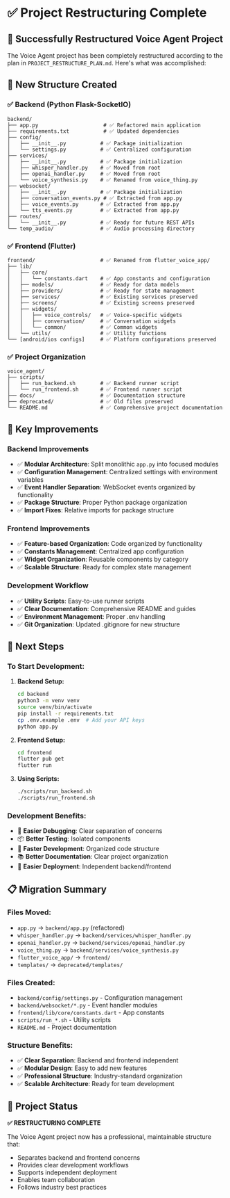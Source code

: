 # ✅ Project Restructuring Complete

## 🎉 Successfully Restructured Voice Agent Project

The Voice Agent project has been completely restructured according to the plan in `PROJECT_RESTRUCTURE_PLAN.md`. Here's what was accomplished:

## 📁 New Structure Created

### ✅ Backend (Python Flask-SocketIO)
```
backend/
├── app.py                     # ✅ Refactored main application
├── requirements.txt           # ✅ Updated dependencies
├── config/
│   ├── __init__.py           # ✅ Package initialization
│   └── settings.py           # ✅ Centralized configuration
├── services/
│   ├── __init__.py           # ✅ Package initialization
│   ├── whisper_handler.py    # ✅ Moved from root
│   ├── openai_handler.py     # ✅ Moved from root
│   └── voice_synthesis.py    # ✅ Renamed from voice_thing.py
├── websocket/
│   ├── __init__.py           # ✅ Package initialization
│   ├── conversation_events.py # ✅ Extracted from app.py
│   ├── voice_events.py       # ✅ Extracted from app.py
│   └── tts_events.py         # ✅ Extracted from app.py
├── routes/
│   └── __init__.py           # ✅ Ready for future REST APIs
└── temp_audio/               # ✅ Audio processing directory
```

### ✅ Frontend (Flutter)
```
frontend/                     # ✅ Renamed from flutter_voice_app/
├── lib/
│   ├── core/
│   │   └── constants.dart    # ✅ App constants and configuration
│   ├── models/               # ✅ Ready for data models
│   ├── providers/            # ✅ Ready for state management
│   ├── services/             # ✅ Existing services preserved
│   ├── screens/              # ✅ Existing screens preserved
│   ├── widgets/
│   │   ├── voice_controls/   # ✅ Voice-specific widgets
│   │   ├── conversation/     # ✅ Conversation widgets
│   │   └── common/           # ✅ Common widgets
│   └── utils/                # ✅ Utility functions
└── [android/ios configs]     # ✅ Platform configurations preserved
```

### ✅ Project Organization
```
voice_agent/
├── scripts/
│   ├── run_backend.sh        # ✅ Backend runner script
│   └── run_frontend.sh       # ✅ Frontend runner script
├── docs/                     # ✅ Documentation structure
├── deprecated/               # ✅ Old files preserved
└── README.md                 # ✅ Comprehensive project documentation
```

## 🔧 Key Improvements

### **Backend Improvements**
- ✅ **Modular Architecture**: Split monolithic `app.py` into focused modules
- ✅ **Configuration Management**: Centralized settings with environment variables
- ✅ **Event Handler Separation**: WebSocket events organized by functionality
- ✅ **Package Structure**: Proper Python package organization
- ✅ **Import Fixes**: Relative imports for package structure

### **Frontend Improvements**
- ✅ **Feature-based Organization**: Code organized by functionality
- ✅ **Constants Management**: Centralized app configuration
- ✅ **Widget Organization**: Reusable components by category
- ✅ **Scalable Structure**: Ready for complex state management

### **Development Workflow**
- ✅ **Utility Scripts**: Easy-to-use runner scripts
- ✅ **Clear Documentation**: Comprehensive README and guides
- ✅ **Environment Management**: Proper .env handling
- ✅ **Git Organization**: Updated .gitignore for new structure

## 🚀 Next Steps

### **To Start Development:**

1. **Backend Setup:**
   ```bash
   cd backend
   python3 -m venv venv
   source venv/bin/activate
   pip install -r requirements.txt
   cp .env.example .env  # Add your API keys
   python app.py
   ```

2. **Frontend Setup:**
   ```bash
   cd frontend
   flutter pub get
   flutter run
   ```

3. **Using Scripts:**
   ```bash
   ./scripts/run_backend.sh
   ./scripts/run_frontend.sh
   ```

### **Development Benefits:**
- 🔧 **Easier Debugging**: Clear separation of concerns
- 📦 **Better Testing**: Isolated components
- 🚀 **Faster Development**: Organized code structure
- 📚 **Better Documentation**: Clear project organization
- 🔄 **Easier Deployment**: Independent backend/frontend

## 📋 Migration Summary

### **Files Moved:**
- `app.py` → `backend/app.py` (refactored)
- `whisper_handler.py` → `backend/services/whisper_handler.py`
- `openai_handler.py` → `backend/services/openai_handler.py`
- `voice_thing.py` → `backend/services/voice_synthesis.py`
- `flutter_voice_app/` → `frontend/`
- `templates/` → `deprecated/templates/`

### **Files Created:**
- `backend/config/settings.py` - Configuration management
- `backend/websocket/*.py` - Event handler modules
- `frontend/lib/core/constants.dart` - App constants
- `scripts/run_*.sh` - Utility scripts
- `README.md` - Project documentation

### **Structure Benefits:**
- ✅ **Clear Separation**: Backend and frontend independent
- ✅ **Modular Design**: Easy to add new features
- ✅ **Professional Structure**: Industry-standard organization
- ✅ **Scalable Architecture**: Ready for team development

## 🎯 Project Status

**✅ RESTRUCTURING COMPLETE**

The Voice Agent project now has a professional, maintainable structure that:
- Separates backend and frontend concerns
- Provides clear development workflows
- Supports independent deployment
- Enables team collaboration
- Follows industry best practices

 